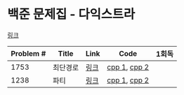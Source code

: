 # 백준 문제집 - 다익스트라

[링크](https://www.acmicpc.net/problemset?sort=ac_desc&algo=22)

|Problem #|Title|Link|Code|1회독|
|---|---|---|---|---|
|1753|최단경로|[링크](https://www.acmicpc.net/problem/1753)| [cpp 1](https://github.com/wndms710/Coding_test/blob/main/swift/BOJ/ProblemSet/Dijkstra/cpp/1753.cpp),  [cpp 2](https://github.com/wndms710/Coding_test/blob/main/swift/BOJ/ProblemSet/Dijkstra/cpp/1753_2.cpp)|  |
|1238|파티|[링크](https://www.acmicpc.net/problem/1238)| [cpp 1](https://github.com/wndms710/Coding_test/blob/main/swift/BOJ/ProblemSet/Dijkstra/cpp/1238.cpp),  [cpp 2](https://github.com/wndms710/Coding_test/blob/main/swift/BOJ/ProblemSet/Dijkstra/cpp/1238_2.cpp)|  |
